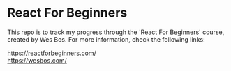 # React For Beginners

This repo is to track my progress through the 'React For Beginners' course, created by Wes Bos. For more information, check the following links:

https://reactforbeginners.com/
<br>
https://wesbos.com/
